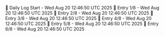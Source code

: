 📅 Daily Log Start - Wed Aug 20 12:46:50 UTC 2025
📌 Entry 1/8 - Wed Aug 20 12:46:50 UTC 2025
📌 Entry 2/8 - Wed Aug 20 12:46:50 UTC 2025
📌 Entry 3/8 - Wed Aug 20 12:46:50 UTC 2025
📌 Entry 4/8 - Wed Aug 20 12:46:50 UTC 2025
📌 Entry 5/8 - Wed Aug 20 12:46:50 UTC 2025
📌 Entry 6/8 - Wed Aug 20 12:46:50 UTC 2025
